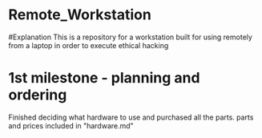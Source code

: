 # Remote_Workstation
#Explanation
This is a repository for a workstation built for using remotely from a laptop in order to execute ethical hacking

# 1st milestone - planning and ordering
Finished deciding what hardware to use and purchased all the parts.
parts and prices included in "hardware.md"